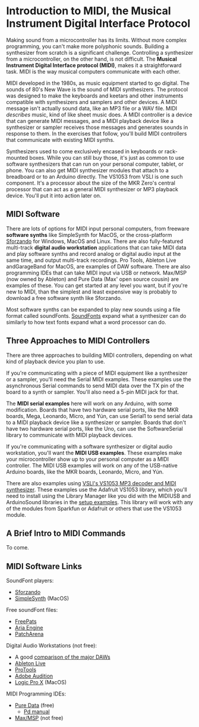 #  Introduction to MIDI, the Musical Instrument Digital Interface Protocol

Making sound from a microcontroller has its limits. Without more complex programming, you can't make more polyphonic sounds. Building a synthesizer from scratch is a significant challenge. Controlling a synthesizer from a microcontroller, on the other hand, is not difficult. The **Musical Instrument Digital Interface protocol (MIDI)**, makes it a straightforward task. MIDI is the way musical computers communicate with each other.

MIDI developed in the 1980s, as music equipment started to go digital. The sounds of 80's New Wave is the sound of MIDI synthesizers. The protocol was designed to make the keyboards and keetars and other instruments compatible with synthesizers and samplers and other devices. A MIDI message isn't actually sound data, like an MP3 file or a WAV file. MIDI *describes* music, kind of like sheet music does. A MIDI controller is a device that can generate MIDI messages, and a MIDI playback device like a synthesizer or sampler receives those messages and generates sounds in response to them. In the exercises that follow, you'll build MIDI controllers that communicate with existing MIDI synths.

Synthesizers used to come exclusively encased in keyboards or rack-mounted boxes. While you can still buy those, it's just as common to use software synthesizers that can run on your personal computer, tablet, or phone. You can also get MIDI synthesizer modules that attach to a breadboard or to an Arduino directly. The VS1053 from VSLI is one such component. It's a processor about the size of the MKR Zero's central processor that can act as a general MIDI synthesizer or MP3 playback device. You'll put it into action later on. 

## MIDI Software

There are lots of options for MIDI input personal computers, from freeware **software synths** like SimpleSynth for MacOS, or the cross-platform [Sforzando](https://www.plogue.com/downloads.html#sforzando) for Windows, MacOS and Linux. There are also fully-featured multi-track **digital audio workstation** applications that can take MIDI data and play software synths and record analog or digital audio input at the same time, and output multi-track recordings. Pro Tools, Ableton Live andGarageBand for MacOS, are examples of DAW software. There are  also programming IDEs that can take MIDI input via USB or network. Max/MSP (now owned by Ableton) and Pure Data (Max' open source cousin) are examples of these. You can get started at any level you want, but if you're new to MIDI, than the simplest and least expensive way is probably to download a free software synth like Sforzando.

 Most software synths can be expanded to play new sounds using a file format called soundFonts. [SoundFonts](http://www.sfzformat.com/) expand what a synthesizer can do similarly to how text fonts expand what a word processor can do. 

## Three Approaches to MIDI Controllers

There are three approaches to building MIDI controllers, depending on what kind of playback device you plan to use. 

If you're communicating with a piece of MIDI equipment like a synthesizer or a sampler, you'll need the Serial MIDI examples. These examples use the asynchronous Serial commands to send MIDI data over the TX pin of the board to a synth or sampler. You'll also need a 5-pin MIDI jack for that. 

The **MIDI serial examples** here will work on any Arduino, with some modification. Boards that have two hardware serial ports, like the MKR boards, Mega, Leonardo, Micro, and Yún, can use Serial1 to send serial data to a MIDI playback device like a synthesizer or sampler. Boards that don't have two hardware serial ports, like the Uno, can use the SoftwareSerial library to communicate with MIDI playback devices.

If you're communicating with a software synthesizer or digital audio workstation, you'll want the **MIDI USB examples**. These examples make your microcontroller show up to your personal computer as a MIDI controller. The MIDI USB examples will work on any of the USB-native Arduino boards, like the  MKR boards, Leonardo, Micro, and Yún. 

There are also examples using [VSLI's VS1053 MP3 decoder and MIDI synthesizer](http://www.vlsi.fi/en/products/vs1053.html). These examples use the Adafruit VS1053 library, which you'll need to install using the Library Manager like you did with the MIDIUSB and ArduinoSound libraries in the [setup examples](setup.md#). This library will work with any of the modules from Sparkfun or Adafruit or others that use the VS1053 module.

## A Brief Intro to MIDI Commands

To come.

## MIDI Software Links

SoundFont players:
* [Sforzando](https://www.plogue.com/downloads.html#sforzando)
* [SimpleSynth](http://notahat.com/simplesynth/) (MacOS)

Free soundFont files:

* [FreePats](http://freepats.zenvoid.org/index.html)
* [Aria Engine](http://ariaengine.com/free-sfz-sounds/)
* [PatchArena](http://patcharena.com/tag/free-sfz-instruments/)

Digital Audio Workstations (not free):
* A good [comparison of the major DAWs](https://ehomerecordingstudio.com/best-daw-software/)
* [Ableton Live](https://www.ableton.com/en/live/compare-editions/)
* [ProTools](https://www.avid.com/pro-tools)
* [Adobe Audition](https://www.adobe.com/products/audition.html)
* [Logic Pro X](https://www.apple.com/logic-pro/) (MacOS)

MIDI Programming IDEs:
* [Pure Data](http://puredata.info/downloads/pure-data) (free)
    * [Pd manual](http://write.flossmanuals.net/pure-data/introduction2/)
* [Max/MSP](https://cycling74.com/downloads) (not free)


